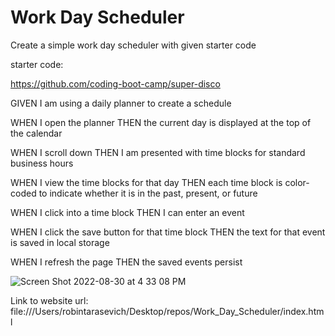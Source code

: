 
# Work Day Scheduler
Create a simple work day scheduler with given starter code

starter code:

https://github.com/coding-boot-camp/super-disco

GIVEN I am using a daily planner to create a schedule

WHEN I open the planner
THEN the current day is displayed at the top of the calendar

WHEN I scroll down
THEN I am presented with time blocks for standard business hours

WHEN I view the time blocks for that day
THEN each time block is color-coded to indicate whether it is in the past, present, or future

WHEN I click into a time block
THEN I can enter an event

WHEN I click the save button for that time block
THEN the text for that event is saved in local storage

WHEN I refresh the page
THEN the saved events persist


![Screen Shot 2022-08-30 at 4 33 08 PM](https://user-images.githubusercontent.com/103225576/187568969-d9d12136-ded4-49ab-8bb7-c4c86701501a.png)

Link to website url: file:///Users/robintarasevich/Desktop/repos/Work_Day_Scheduler/index.html 
